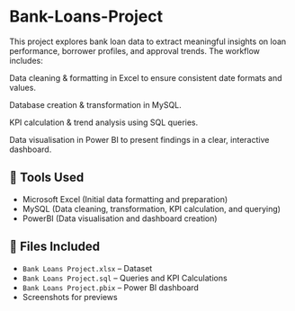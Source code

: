 # Bank-Loans-Project

This project explores bank loan data to extract meaningful insights on loan performance, borrower profiles, and approval trends.
The workflow includes:

Data cleaning & formatting in Excel to ensure consistent date formats and values.

Database creation & transformation in MySQL.

KPI calculation & trend analysis using SQL queries.

Data visualisation in Power BI to present findings in a clear, interactive dashboard.

## 🚀 Tools Used
- Microsoft Excel (Initial data formatting and preparation)
- MySQL (Data cleaning, transformation, KPI calculation, and querying)
- PowerBI (Data visualisation and dashboard creation)

## 📂 Files Included
- `Bank Loans Project.xlsx` – Dataset
- `Bank Loans Project.sql` – Queries and KPI Calculations
- `Bank Loans Project.pbix` – Power BI dashboard
- Screenshots for previews
